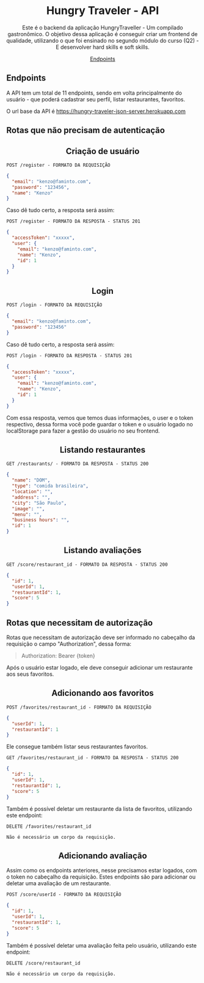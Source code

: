<h1 align="center">
  Hungry Traveler - API
</h1>

<p align = "center">
Este é o backend da aplicação HungryTraveller - Um compilado gastronômico. O objetivo dessa aplicação é conseguir criar um frontend de qualidade, utilizando o que foi ensinado no segundo módulo do curso (Q2) - E desenvolver hard skills e soft skills.
</p>

<p align="center">
  <a href="#endpoints">Endpoints</a>
</p>

## **Endpoints**

A API tem um total de 11 endpoints, sendo em volta principalmente do usuário - que poderá cadastrar seu perfil, listar restaurantes, favoritos. <br/>

O url base da API é https://hungry-traveler-json-server.herokuapp.com

## Rotas que não precisam de autenticação

<h2 align ='center'> Criação de usuário </h2>

`POST /register - FORMATO DA REQUISIÇÃO`

```json
{
  "email": "kenzo@faminto.com",
  "password": "123456",
  "name": "Kenzo"
}
```

Caso dê tudo certo, a resposta será assim:

`POST /register - FORMATO DA RESPOSTA - STATUS 201`

```json
{
  "accessToken": "xxxxx",
  "user": {
    "email": "kenzo@faminto.com",
    "name": "Kenzo",
    "id": 1
  }
}
```

<h2 align = "center"> Login </h2>

`POST /login - FORMATO DA REQUISIÇÃO`

```json
{
  "email": "kenzo@faminto.com",
  "password": "123456"
}
```

Caso dê tudo certo, a resposta será assim:

`POST /login - FORMATO DA RESPOSTA - STATUS 201`

```json
{
  "accessToken": "xxxxx",
  "user": {
    "email": "kenzo@faminto.com",
    "name": "Kenzo",
    "id": 1
  }
}
```

Com essa resposta, vemos que temos duas informações, o user e o token respectivo, dessa forma você pode guardar o token e o usuário logado no localStorage para fazer a gestão do usuário no seu frontend.

<h2 align = "center"> Listando restaurantes </h2>

`GET /restaurants/ - FORMATO DA RESPOSTA - STATUS 200`

```json
{
  "name": "DOM",
  "type": "comida brasileira",
  "location": "",
  "address": "",
  "city": "São Paulo",
  "image": "",
  "menu": "",
  "business hours": "",
  "id": 1
}
```

<h2 align = "center"> Listando avaliações </h2>

`GET /score/restaurant_id - FORMATO DA RESPOSTA - STATUS 200`

```json
{
  "id": 1,
  "userId": 1,
  "restaurantId": 1,
  "score": 5
}
```

## Rotas que necessitam de autorização

Rotas que necessitam de autorização deve ser informado no cabeçalho da requisição o campo "Authorization", dessa forma:

> Authorization: Bearer {token}

Após o usuário estar logado, ele deve conseguir adicionar um restaurante aos seus favoritos.

<h2 align = "center"> Adicionando aos favoritos </h2>

`POST /favorites/restaurant_id - FORMATO DA REQUISIÇÃO`

```json
{
  "userId": 1,
  "restaurantId": 1
}
```

Ele consegue também listar seus restaurantes favoritos.

`GET /favorites/restaurant_id - FORMATO DA RESPOSTA - STATUS 200`

```json
{
  "id": 1,
  "userId": 1,
  "restaurantId": 1,
  "score": 5
}
```

Também é possível deletar um restaurante da lista de favoritos, utilizando este endpoint:

`DELETE /favorites/restaurant_id`

```
Não é necessário um corpo da requisição.
```

<h2 align = "center"> Adicionando avaliação </h2>

Assim como os endpoints anteriores, nesse precisamos estar logados, com o token no cabeçalho da requisição. Estes endpoints são para adicionar ou deletar uma avaliação de um restaurante.

`POST /score/userId - FORMATO DA REQUISIÇÃO`

```json
{
  "id": 1,
  "userId": 1,
  "restaurantId": 1,
  "score": 5
}
```

Também é possível deletar uma avaliação feita pelo usuário, utilizando este endpoint:

`DELETE /score/restaurant_id`

```
Não é necessário um corpo da requisição.
```
